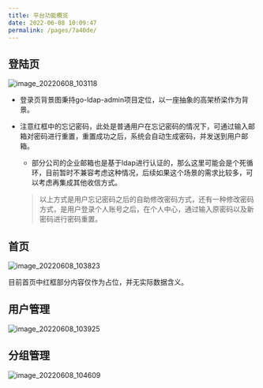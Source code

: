 ```yaml
---
title: 平台功能概览
date: 2022-06-08 10:09:47
permalink: /pages/7a40de/
---
```


## 登陆页

![image_20220608_103118](https://cdn.staticaly.com/gh/eryajf/tu/main/img/image_20220608_103118.png)

- 登录页背景图秉持go-ldap-admin项目定位，以一座抽象的高架桥梁作为背景。

- 注意红框中的忘记密码，此处是普通用户在忘记密码的情况下，可通过输入邮箱对密码进行重置，重置成功之后，系统会自动生成密码，并发送到用户邮箱。

  - 部分公司的企业邮箱也是基于ldap进行认证的，那么这里可能会是个死循环，目前暂时不兼容考虑这种情况，后续如果这个场景的需求比较多，可以考虑再集成其他收信方式。

  > 以上方式是用户忘记密码之后的自助修改密码方式，还有一种修改密码方式，是用户登录个人账号之后，在个人中心，通过输入原密码以及新密码进行密码重置。

## 首页

![image_20220608_103823](https://cdn.staticaly.com/gh/eryajf/tu/main/img/image_20220608_103823.png)

目前首页中红框部分内容仅作为占位，并无实际数据含义。

## 用户管理

![image_20220608_103925](https://cdn.staticaly.com/gh/eryajf/tu/main/img/image_20220608_103925.png)

## 分组管理

![image_20220608_104609](https://cdn.staticaly.com/gh/eryajf/tu/main/img/image_20220608_104609.png)

